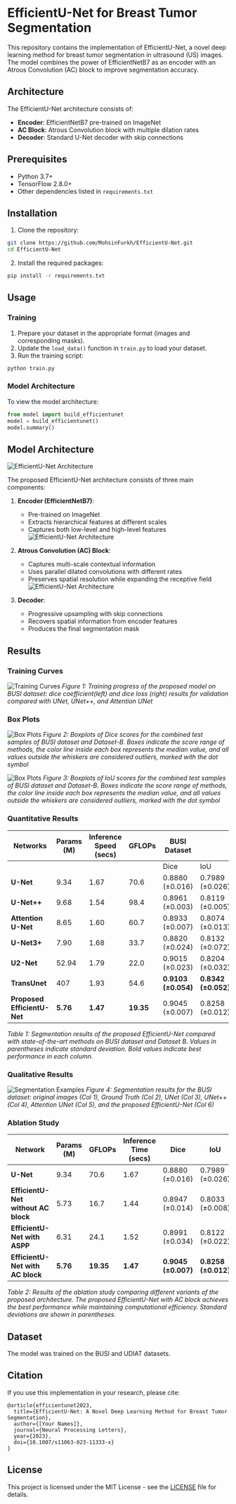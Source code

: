 # EfficientU-Net for Breast Tumor Segmentation

This repository contains the implementation of EfficientU-Net, a novel deep learning method for breast tumor segmentation in ultrasound (US) images. The model combines the power of EfficientNetB7 as an encoder with an Atrous Convolution (AC) block to improve segmentation accuracy.

## Architecture

The EfficientU-Net architecture consists of:
- **Encoder**: EfficientNetB7 pre-trained on ImageNet
- **AC Block**: Atrous Convolution block with multiple dilation rates
- **Decoder**: Standard U-Net decoder with skip connections

## Prerequisites

- Python 3.7+
- TensorFlow 2.8.0+
- Other dependencies listed in `requirements.txt`

## Installation

1. Clone the repository:
```bash
git clone https://github.com/MohsinFurkh/EfficientU-Net.git
cd EfficientU-Net
```

2. Install the required packages:
```bash
pip install -r requirements.txt
```

## Usage

### Training

1. Prepare your dataset in the appropriate format (images and corresponding masks).
2. Update the `load_data()` function in `train.py` to load your dataset.
3. Run the training script:
```bash
python train.py
```

### Model Architecture

To view the model architecture:
```python
from model import build_efficientunet
model = build_efficientunet()
model.summary()
```

## Model Architecture

![EfficientU-Net Architecture](EfficientU-Net/images/EfficientU-Net.jpg)

The proposed EfficientU-Net architecture consists of three main components:

1. **Encoder (EfficientNetB7)**:
   - Pre-trained on ImageNet
   - Extracts hierarchical features at different scales
   - Captures both low-level and high-level features
   ![EfficientU-Net Architecture](EfficientU-Net/images/Encoder_EfficientU-Net.png)

2. **Atrous Convolution (AC) Block**:
   - Captures multi-scale contextual information
   - Uses parallel dilated convolutions with different rates
   - Preserves spatial resolution while expanding the receptive field
   ![EfficientU-Net Architecture](EfficientU-Net/images/AC_Block_EfficientU_Net.png)

3. **Decoder**:
   - Progressive upsampling with skip connections
   - Recovers spatial information from encoder features
   - Produces the final segmentation mask

## Results
### Training Curves
![Training Curves](EfficientU-Net/images/Fig-12.png)
*Figure 1: Training progress of the proposed model on BUSI dataset: dice coefficient(left) and dice loss (right) results for validation compared with UNet, UNet++, and Attention UNet*

### Box Plots
![Box Plots](EfficientU-Net/images/Fig-13(a).png)
*Figure 2: Boxplots of Dice scores for the combined test samples of BUSI dataset and Dataset-B. Boxes indicate the score range of methods, the color line inside each box represents the median value, and all values outside the whiskers are considered outliers, marked with the dot symbol*

![Box Plots](EfficientU-Net/images/Fig-13(b).png)
*Figure 3: Boxplots of IoU scores for the combined test samples of BUSI dataset and Dataset-B. Boxes indicate the score range of methods, the color line inside each box represents the median value, and all values outside the whiskers are considered outliers, marked with the dot symbol*

### Quantitative Results

| Networks | Params (M) | Inference Speed (secs) | GFLOPs | BUSI Dataset | | Dataset B | |
|----------|------------|------------------------|--------|--------------|-------------|------------|-------------|
|          |            |                        |        | Dice         | IoU         | Dice       | IoU         |
| **U-Net** | 9.34 | 1.67 | 70.6 | 0.8880 (±0.016) | 0.7989 (±0.026) | 0.8148 (±0.099) | 0.6961 (±0.128) |
| **U-Net++** | 9.68 | 1.54 | 98.4 | 0.8961 (±0.003) | 0.8119 (±0.005) | 0.8880 (±0.016) | 0.7989 (±0.026) |
| **Attention U-Net** | 8.65 | 1.60 | 60.7 | 0.8933 (±0.007) | 0.8074 (±0.013) | 0.8317 (±0.108) | 0.7226 (±0.142) |
| **U-Net3+** | 7.90 | 1.68 | 33.7 | 0.8820 (±0.024) | 0.8132 (±0.072) | 0.8514 (±0.057) | 0.7991 (±0.025) |
| **U2-Net** | 52.94 | 1.79 | 22.0 | 0.9015 (±0.023) | 0.8204 (±0.032) | 0.9102 (±0.058) | 0.8381 (±0.165) |
| **TransUnet** | 407 | 1.93 | 54.6 | **0.9103 (±0.054)** | **0.8342 (±0.052)** | 0.9189 (±0.138) | 0.8433 (±0.119) |
| **Proposed EfficientU-Net** | **5.76** | **1.47** | **19.35** | 0.9045 (±0.007) | 0.8258 (±0.012) | **0.9227 (±0.011)** | **0.8567 (±0.020)** |

*Table 1: Segmentation results of the proposed EfficientU-Net compared with state-of-the-art methods on BUSI dataset and Dataset B. Values in parentheses indicate standard deviation. Bold values indicate best performance in each column.*


### Qualitative Results

![Segmentation Examples](EfficientU-Net/images/Fig-14(a).png)
*Figure 4: Segmentation results for the BUSI dataset: original images (Col 1), Ground Truth (Col 2), UNet (Col 3), UNet++ (Col 4), Attention UNet (Col 5), and the proposed EfficientU-Net (Col 6)*



### Ablation Study

| Network | Params (M) | GFLOPs | Inference Time (secs) | Dice | IoU |
|---------|------------|--------|----------------------|------|-----|
| **U-Net** | 9.34 | 70.6 | 1.67 | 0.8880 (±0.016) | 0.7989 (±0.026) |
| **EfficientU-Net without AC block** | 5.73 | 16.7 | 1.44 | 0.8947 (±0.014) | 0.8033 (±0.008) |
| **EfficientU-Net with ASPP** | 6.31 | 24.1 | 1.52 | 0.8991 (±0.034) | 0.8122 (±0.022) |
| **EfficientU-Net with AC block** | **5.76** | **19.35** | **1.47** | **0.9045 (±0.007)** | **0.8258 (±0.012)** |

*Table 2: Results of the ablation study comparing different variants of the proposed architecture. The proposed EfficientU-Net with AC block achieves the best performance while maintaining computational efficiency. Standard deviations are shown in parentheses.*


## Dataset

The model was trained on the BUSI and UDIAT datasets.

## Citation

If you use this implementation in your research, please cite:

```
@article{efficientunet2023,
  title={EfficientU-Net: A Novel Deep Learning Method for Breast Tumor Segmentation},
  author={[Your Names]},
  journal={Neural Processing Letters},
  year={2023},
  doi={10.1007/s11063-023-11333-x}
}
```
## License

This project is licensed under the MIT License - see the [LICENSE](LICENSE) file for details.
